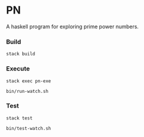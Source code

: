 # PN

A haskell program for exploring prime power numbers.


### Build

```
stack build
```

### Execute

```
stack exec pn-exe
```

```
bin/run-watch.sh
```

### Test

```
stack test
```

```
bin/test-watch.sh
```

